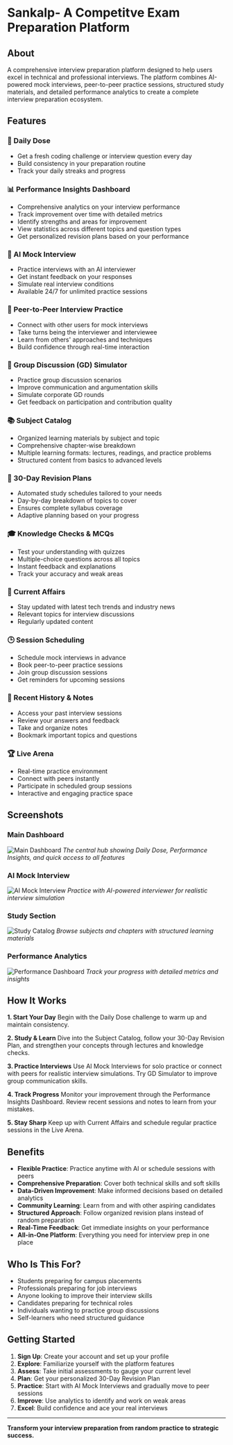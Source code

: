 # Sankalp- A Competitve Exam Preparation Platform

## About

A comprehensive interview preparation platform designed to help users excel in technical and professional interviews. The platform combines AI-powered mock interviews, peer-to-peer practice sessions, structured study materials, and detailed performance analytics to create a complete interview preparation ecosystem.

## Features

### 🎯 Daily Dose
- Get a fresh coding challenge or interview question every day
- Build consistency in your preparation routine
- Track your daily streaks and progress

### 📊 Performance Insights Dashboard
- Comprehensive analytics on your interview performance
- Track improvement over time with detailed metrics
- Identify strengths and areas for improvement
- View statistics across different topics and question types
- Get personalized revision plans based on your performance

### 🤖 AI Mock Interview
- Practice interviews with an AI interviewer
- Get instant feedback on your responses
- Simulate real interview conditions
- Available 24/7 for unlimited practice sessions

### 👥 Peer-to-Peer Interview Practice
- Connect with other users for mock interviews
- Take turns being the interviewer and interviewee
- Learn from others' approaches and techniques
- Build confidence through real-time interaction

### 💬 Group Discussion (GD) Simulator
- Practice group discussion scenarios
- Improve communication and argumentation skills
- Simulate corporate GD rounds
- Get feedback on participation and contribution quality

### 📚 Subject Catalog
- Organized learning materials by subject and topic
- Comprehensive chapter-wise breakdown
- Multiple learning formats: lectures, readings, and practice problems
- Structured content from basics to advanced levels

### 📅 30-Day Revision Plans
- Automated study schedules tailored to your needs
- Day-by-day breakdown of topics to cover
- Ensures complete syllabus coverage
- Adaptive planning based on your progress

### 🎓 Knowledge Checks & MCQs
- Test your understanding with quizzes
- Multiple-choice questions across all topics
- Instant feedback and explanations
- Track your accuracy and weak areas

### 📰 Current Affairs
- Stay updated with latest tech trends and industry news
- Relevant topics for interview discussions
- Regularly updated content

### 🕒 Session Scheduling
- Schedule mock interviews in advance
- Book peer-to-peer practice sessions
- Join group discussion sessions
- Get reminders for upcoming sessions

### 📝 Recent History & Notes
- Access your past interview sessions
- Review your answers and feedback
- Take and organize notes
- Bookmark important topics and questions

### 🏆 Live Arena
- Real-time practice environment
- Connect with peers instantly
- Participate in scheduled group sessions
- Interactive and engaging practice space

## Screenshots

### Main Dashboard
![Main Dashboard]()
*The central hub showing Daily Dose, Performance Insights, and quick access to all features*

### AI Mock Interview
![AI Mock Interview]()
*Practice with AI-powered interviewer for realistic interview simulation*

### Study Section
![Study Catalog]()
*Browse subjects and chapters with structured learning materials*

### Performance Analytics
![Performance Dashboard]()
*Track your progress with detailed metrics and insights*

## How It Works

**1. Start Your Day**
Begin with the Daily Dose challenge to warm up and maintain consistency.

**2. Study & Learn**
Dive into the Subject Catalog, follow your 30-Day Revision Plan, and strengthen your concepts through lectures and knowledge checks.

**3. Practice Interviews**
Use AI Mock Interviews for solo practice or connect with peers for realistic interview simulations. Try GD Simulator to improve group communication skills.

**4. Track Progress**
Monitor your improvement through the Performance Insights Dashboard. Review recent sessions and notes to learn from your mistakes.

**5. Stay Sharp**
Keep up with Current Affairs and schedule regular practice sessions in the Live Arena.

## Benefits

- **Flexible Practice**: Practice anytime with AI or schedule sessions with peers
- **Comprehensive Preparation**: Cover both technical skills and soft skills
- **Data-Driven Improvement**: Make informed decisions based on detailed analytics
- **Community Learning**: Learn from and with other aspiring candidates
- **Structured Approach**: Follow organized revision plans instead of random preparation
- **Real-Time Feedback**: Get immediate insights on your performance
- **All-in-One Platform**: Everything you need for interview prep in one place

## Who Is This For?

- Students preparing for campus placements
- Professionals preparing for job interviews
- Anyone looking to improve their interview skills
- Candidates preparing for technical roles
- Individuals wanting to practice group discussions
- Self-learners who need structured guidance

## Getting Started

1. **Sign Up**: Create your account and set up your profile
2. **Explore**: Familiarize yourself with the platform features
3. **Assess**: Take initial assessments to gauge your current level
4. **Plan**: Get your personalized 30-Day Revision Plan
5. **Practice**: Start with AI Mock Interviews and gradually move to peer sessions
6. **Improve**: Use analytics to identify and work on weak areas
7. **Excel**: Build confidence and ace your real interviews

---

**Transform your interview preparation from random practice to strategic success.**